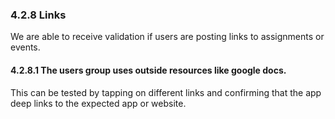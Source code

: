### 4.2.8 Links

We are able to receive validation if users are posting links to assignments or events.


#### 4.2.8.1 The users group uses outside resources like google docs.

This can be tested by tapping on different links and confirming that the app deep links to the expected app or website.

